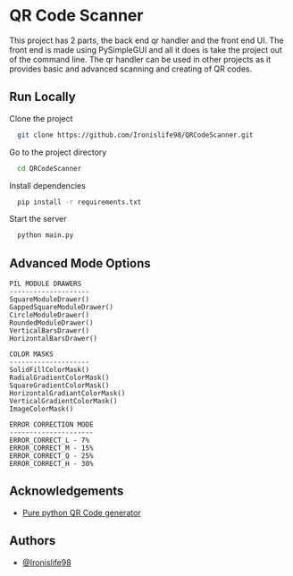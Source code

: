 
# QR Code Scanner

This project has 2 parts, the back end qr handler and the front end UI. The front end is made using
PySimpleGUI and all it does is take the project out of the command line. The qr handler can be used in other projects
as it provides basic and advanced scanning and creating of QR codes.

## Run Locally

Clone the project

```bash
  git clone https://github.com/Ironislife98/QRCodeScanner.git
```

Go to the project directory

```bash
  cd QRCodeScanner
```

Install dependencies

```bash
  pip install -r requirements.txt
```

Start the server

```bash
  python main.py
```


## Advanced Mode Options

    PIL MODULE DRAWERS
    --------------------
    SquareModuleDrawer()
    GappedSquareModuleDrawer()
    CircleModuleDrawer()
    RoundedModuleDrawer()
    VerticalBarsDrawer()
    HorizontalBarsDrawer()

    COLOR MASKS
    --------------------
    SolidFillColorMask()
    RadialGradientColorMask()
    SquareGradientColorMask()
    HorizontalGradiantColorMask()
    VerticalGradientColorMask()
    ImageColorMask()

    ERROR CORRECTION MODE
    ---------------------
    ERROR_CORRECT_L - 7%
    ERROR_CORRECT_M - 15%
    ERROR_CORRECT_Q - 25%
    ERROR_CORRECT_H - 30%  

## Acknowledgements

 - [Pure python QR Code generator](https://github.com/lincolnloop/python-qrcode)
 
## Authors

- [@Ironislife98](https://github.com/Ironislife98)


